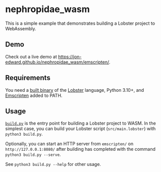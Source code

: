 # nephropidae_wasm
This is a simple example that demonstrates building a Lobster project to WebAssembly. 

## Demo
Check out a live demo at https://jon-edward.github.io/nephropidae_wasm/emscripten/.

## Requirements
You need a [built binary](http://aardappel.github.io/lobster/getting_started.html) of the [Lobster](https://github.com/aardappel/lobster) language, Python 3.10+, and [Emscripten](https://emscripten.org/docs/getting_started/) added to PATH.

## Usage
[`build.py`](build.py) is the entry point for building a Lobster project to WASM. In the simplest case, you can build your Lobster script (`src/main.lobster`) with `python3 build.py`.

Optionally, you can start an HTTP server from `emscripten/` on `http://127.0.0.1:8080/` after building has completed with the command `python3 build.py --serve`.

See `python3 build.py --help` for other usage.
